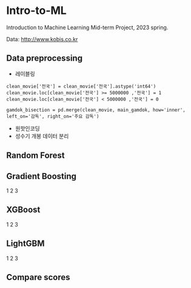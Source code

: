 # Intro-to-ML
Introduction to Machine Learning Mid-term Project, 2023 spring.

Data: http://www.kobis.co.kr
## Data preprocessing
- 레이블링
```
clean_movie['전국'] = clean_movie['전국'].astype('int64')
clean_movie.loc[clean_movie['전국'] >= 5000000 ,'전국'] = 1
clean_movie.loc[clean_movie['전국'] < 5000000 ,'전국'] = 0
```
```
gamdok_bisection = pd.merge(clean_movie, main_gamdok, how='inner', left_on='감독', right_on='주요 감독')
```

- 원핫인코딩
- 성수기 개봉 데이터 분리
  
## Random Forest

## Gradient Boosting
1
2
3
## XGBoost
1
2
3
## LightGBM
1
2
3

## Compare scores

